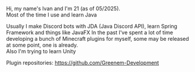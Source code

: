 Hi, my name's Ivan and I'm 21 (as of 05/2025).  
Most of the time I use and learn Java  

Usually I make Discord bots with JDA (Java Discord API), learn Spring Framework and things like JavaFX
In the past I've spent a lot of time developing a bunch of Minecraft plugins for myself, some may be released at some point, one is already.  
Also I'm trying to learn Unity  

Plugin repositories: https://github.com/Greenem-Development

<!---
greenem-official/greenem-official is a ✨ special ✨ repository because its `README.md` (this file) appears on your GitHub profile.
You can click the Preview link to take a look at your changes.
--->
